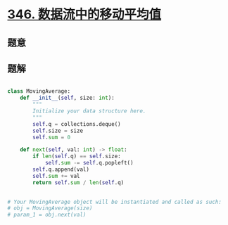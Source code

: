# [346. 数据流中的移动平均值](https://leetcode.cn/problems/moving-average-from-data-stream/) 

## 题意



## 题解



```c++

```



```python
class MovingAverage:
    def __init__(self, size: int):
        """
        Initialize your data structure here.
        """
        self.q = collections.deque()
        self.size = size
        self.sum = 0

    def next(self, val: int) -> float:
        if len(self.q) == self.size:
            self.sum -= self.q.popleft()
        self.q.append(val)
        self.sum += val
        return self.sum / len(self.q)
            

# Your MovingAverage object will be instantiated and called as such:
# obj = MovingAverage(size)
# param_1 = obj.next(val)
```

